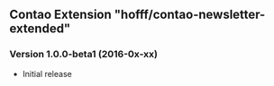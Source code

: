 Contao Extension "hofff/contao-newsletter-extended"
-----------------------------------------

### Version 1.0.0-beta1 (2016-0x-xx) ###
- Initial release